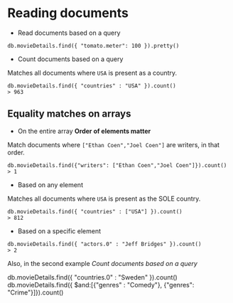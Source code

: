 # Reading documents

* Read documents based on a query
```
db.movieDetails.find({ "tomato.meter": 100 }).pretty()
```

* Count documents based on a query

Matches all documents where `USA` is present as a country.
```
db.movieDetails.find({ "countries" : "USA" }).count()
> 963
```

## Equality matches on arrays

* On the entire array
**Order of elements matter**

Match documents where `["Ethan Coen","Joel Coen"]` are writers, in that order.
```
db.movieDetails.find({"writers": ["Ethan Coen","Joel Coen"]}).count()
> 1
```

* Based on any element

Matches all documents where `USA` is present as the SOLE country.

```
db.movieDetails.find({ "countries" : ["USA"] }).count()
> 812
```

* Based on a specific element

```
db.movieDetails.find({ "actors.0" : "Jeff Bridges" }).count()
> 2
```

Also, in the second example _Count documents based on a query_

db.movieDetails.find({ "countries.0" : "Sweden" }).count()
db.movieDetails.find({ $and:[{"genres" : "Comedy"}, {"genres": "Crime"}]}).count()